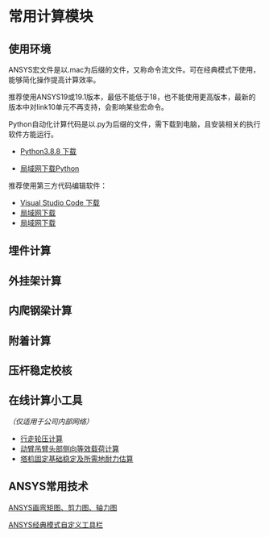 # 常用计算模块
## 使用环境

ANSYS宏文件是以.mac为后缀的文件，又称命令流文件。可在经典模式下使用，能够简化操作提高计算效率。

推荐使用ANSYS19或19.1版本，最低不能低于18，也不能使用更高版本，最新的版本中对link10单元不再支持，会影响某些宏命令。

Python自动化计算代码是以.py为后缀的文件，需下载到电脑，且安装相关的执行软件方能运行。

* [Python3.8.8 下载](https://www.python.org/ftp/python/3.8.8/python-3.8.8-amd64.exe)

* [局域网下载Python](https://xuming.science/python.php)

推荐使用第三方代码编辑软件：

* [Visual Studio Code 下载](https://code.visualstudio.com/sha/download?build=stable&os=win32-x64-user)
* [局域网下载](‪https://xuming.science/softwarev.php)
* [局域网下载](‪https://xuming.science/v.php)


## 埋件计算


## 外挂架计算



## 内爬钢梁计算

## 附着计算

## 压杆稳定校核

## 在线计算小工具

*（仅适用于公司内部网络）*

* [行走轮压计算](http://192.168.16.198/lunya.php)
* [动臂吊臂头部侧向等效载荷计算](http://192.168.16.198/pianbai.php)
* [塔机固定基础稳定及所需地耐力估算](http://192.168.16.198/jichu.php)

## ANSYS常用技术

[ANSYS画弯矩图、剪力图、轴力图](ANSYS画弯矩图、剪力图、轴力图.md)

[ANSYS经典模式自定义工具栏](ANSYS经典模式自定义工具栏.md)

